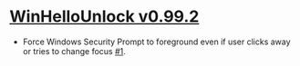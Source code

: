 ﻿# [WinHelloUnlock v0.99.2](https://github.com/Angelelz/WinHelloUnlock/releases/tag/v0.99.2)

- Force Windows Security Prompt to foreground even if user clicks away or tries to change focus [#1](https://github.com/Angelelz/WinHelloUnlock/issues/1).